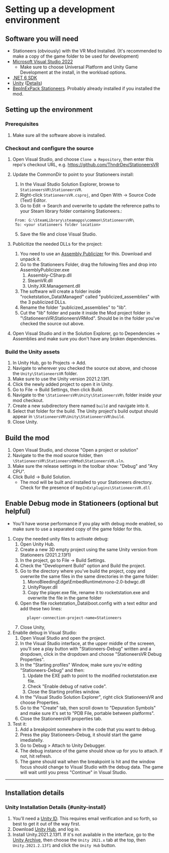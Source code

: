 # Setting up a development environment

## Software you will need
* Stationeers (obviously) with the VR Mod Installed. (It's recommended to make a copy of the game folder to be used for development)
* [Microsoft Visual Studio 2022](https://visualstudio.microsoft.com/vs/)
   - Make sure to choose Universal Platform and Unity Game Development at the install, in the workload options.
* [.NET 6 SDK](https://dotnet.microsoft.com/pt-br/download)
* [Unity](https://unity3d.com/get-unity/download) ([Details](#unity-install)) 
* [BepInExPack Stationeers](https://github.com/BepInEx/BepInEx/releases/tag/v5.4.21). Probably already installed if you installed the mod.

## Setting up the environment
### Prerequisites
1. Make sure all the software above is installed.


### Checkout and configure the source
1. Open Visual Studio, and choose `Clone a Repository`, then enter this repo's checkout URL, e.g.
   https://github.com/ThndrDev/StationeersVR
2. Update the CommonDir to point to your Stationeers install:
    1. In the Visual Studio Solution Explorer, browse to `StationeersVR\StationeersVR`.
    2. Right-click `StationeersVR.csproj`, and Open With -> Source Code (Text) Editor. 
    3. Go to Edit -> Search and overwrite to update the reference paths to your Steam library folder containing Stationeers.:
    ``` 
     From: G:\SteamLibrary\steamapps\common\StationeersVR\
     To: <your stationeers folder location>
    ```   
    5. Save the file and close Visual Studio.

2. Publicitize the needed DLLs for the project:
   1. You need to use an [Assembly Publicizer](https://github.com/CabbageCrow/AssemblyPublicizer) for this. Download and unpack it.
   2. Go to the Stationeers Folder, drag the following files and drop into AssemblyPublicizer.exe
      1. Assembly-CSharp.dll
      2. SteamVR.dll
      3. Unity.XR.Management.dll
   3. The software will create a folder inside "rocketstation_Data\Managed" called "publicized_assemblies" with the 3 publicized DLLs.
   4. Rename the folder "publicized_assemblies" to "lib".
   4. Cut the "lib" folder and paste it inside the Mod project folder in "\StationeersVR\StationeersVRMod\". Should be in the folder you've checked the source out above.

3. Open Visual Studio and in the Solution Explorer, go to Dependencies -> Assemblies and make sure you don't have any broken dependencies.

### Build the Unity assets
1. In Unity Hub, go to Projects -> Add. 
2. Navigate to wherever you checked the source out above, and choose the `Unity\StationeersVR` folder.
4. Make sure to use the Unity version 2021.2.13f1. 
3. Click the newly added project to open it in Unity.
4. Go to File -> Build Settings, then click Build.
5. Navigate to the `\StationeersVR\Unity\StationeersVR\` folder inside your mod checkout.
6. Create a new subdirectory there named `build` and navigate into it.
7. Select that folder for the build. The Unity project's build output should appear in `\StationeersVR\Unity\StationeersVR\build`.
8. Close Unity.

## Build the mod
1. Open Visual Studio, and choose "Open a project or solution"
2. Navigate to the the mod source folder, then `\StationeersVR\StationeersVRMod\StationeersVR.sln`.
3. Make sure the release settings in the toolbar show: "Debug" and "Any CPU".
4. Click Build -> Build Solution.
    * The mod will be built and installed to your Stationeers directory. Check for the presence of `BepInEx\plugins\StationeersVR.dll`

## Enable Debug mode in Stationeers (optional but helpful)
* You'll have worse performance if you play with debug mode enabled, so make sure to use a separated copy of the game folder for this.
1. Copy the needed unity files to activate debug:
   1. Open Unity Hub. 
   2. Create a new 3D empty project using the same Unity version from Stationeers (2021.2.13f1)
   3. In the project, go to File -> Build Settings.
   4. Check the "Development Build" option and Build the project.
   5. Go to the directory where you've build the project, copy and overwrite the same files in the same directories in the game folder:
      1. MonoBleedingEdge\EmbedRuntime\mono-2.0-bdwgc.dll
      2. UnityPlayer.dll
      3. Copy the player.exe file, rename it to rocketstation.exe and overwrite the file in the game folder
   6. Open the file rocketstation_Data\boot.config with a text editor and add these two lines:
      ```player-connection-debug=1
         player-connection-project-name=Stationeers
      ```
   7. Close Unity, 
2. Enablle debug in Visual Studio:
   1. Open Visual Studio and open the project.
   2. In the Visual Studio interface, at the upper middle of the screeen, you'll see a play button with "Stationeers-Debug" written and a dropdown, click in the dropdown and choose "StationeersVR Debug Properties".
   3. In the "Starting profiles" Window, make sure you're editing "Stationeers-Debug" and then:
      1. Update the EXE path to point to the modified rocketstation.exe file.
      2. Check "Enable debug of native code".
      3. Close the Starting profiles window.
   4. In the "Visual Studio Solution Explorer", right click StationeersVR and choose Properties.
   5. Go to the "Create" tab, then scroll down to "Depuration Symbols" and make sure it's set to "PDB File, portable between platforms".
   6. Close the StationeersVR properties tab.
3. Test it:
   1. Add a breakpoint somewhere in the code that you want to debug.
   2. Press the play Stationeers-Debug, it should start the game imediatelly.
   3. Go to Debug > Attach to Unity Debugger. 
   4. The debug instance of the game should show up for you to attach. If not, hit refresh.
   4. The game should wait when the breakpoint is hit and the window focus should change to Visual Studio with the debug data. The game will wait until you press "Continue" in Visual Studio.
   
<hr>

## Installation details

### Unity Installation Details {#unity-install}
1. You'll need a [Unity ID](https://id.unity.com/account/new). This requires
   email verification and so forth, so best to get it out of the way first.
2. Download [Unity Hub](https://unity3d.com/get-unity/download), and log in.
3. Install Unity.2021.2.13f1. If it's not available in the interface, go to the
   [Unity Archive](https://unity3d.com/get-unity/download/archive), then choose the `Unity 2021.x` tab at the
   top, then `Unity.2021.2.13f1` and click the `Unity Hub` button.
